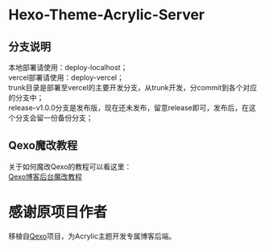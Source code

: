 #  Hexo-Theme-Acrylic-Server

## 分支说明
本地部署请使用：deploy-localhost；  
vercel部署请使用：deploy-vercel；  
trunk目录是部署至vercel的主要开发分支，从trunk开发，分commit到各个对应的分支中；  
release-v1.0.0分支是发布版，现在还未发布，留意release即可，发布后，在这个分支会留一份备份分支；  

## Qexo魔改教程
关于如何魔改Qexo的教程可以看这里：  
[Qexo博客后台魔改教程](https://qexo-editor.shineyu.cn/)  

# 感谢原项目作者
移植自[Qexo](https://github.com/Qexo/Qexo)项目，为Acrylic主题开发专属博客后端。
